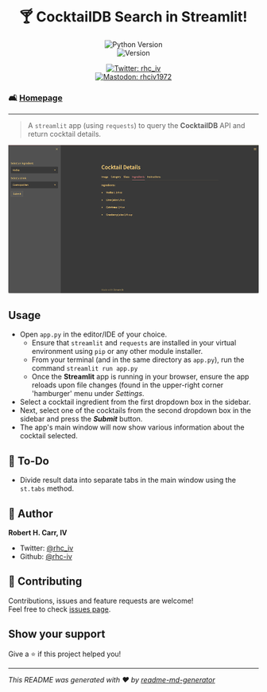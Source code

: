 <h1 align="center">🍸 CocktailDB Search in Streamlit!</h1>
<p align="center">
  <img alt="Python Version" src="https://img.shields.io/badge/python_version-3.11-yellow" /><br>
  <img alt="Version" src="https://img.shields.io/badge/app_version-1.10-blue.svg?cacheSeconds=2592000" />
</p>
  <p align="center">
  <a href="https://twitter.com/rhc_iv" target="_blank">
    <img alt="Twitter: rhc_iv" src="https://img.shields.io/twitter/follow/rhc_iv.svg?style=social" /><br>
  </a>
  <a href="https://mastodon.social/@rhciv1972" target="_blank">
    <img alt="Mastodon: rhciv1972" src="https://img.shields.io/mastodon/follow/109497169591319512?domain=https%3A%2F%2Fmastodon.social&style=social" />
  </a>
  </p>

</p>


### 🛋️ [Homepage](https://github.com/rhc-iv/py-cocktail-search)

---

> A `streamlit` app (using `requests`) to query the **CocktailDB** API and return cocktail details.

<p align="center">
  <img alt="CocktailDB Search Screenshot" src="https://github.com/rhc-iv/py-cocktail-search/blob/main/scr_shot.png?raw=true" />
</p>

## Usage

- Open `app.py` in the editor/IDE of your choice.
  - Ensure that `streamlit` and `requests` are installed in your virtual environment using `pip` or any other module installer.
  - From your terminal (and in the same directory as `app.py`), run the command `streamlit run app.py`
  - Once the **Streamlit** app is running in your browser, ensure the app reloads upon file changes (found in the upper-right corner 'hamburger' menu under _Settings_.
- Select a cocktail ingredient from the first dropdown box in the sidebar.
- Next, select one of the cocktails from the second dropdown box in the sidebar and press the _**Submit**_ button.
- The app's main window will now show various information about the cocktail selected.

## 📝 To-Do

- Divide result data into separate tabs in the main window using the `st.tabs` method.

## 👤 Author

 **Robert H. Carr, IV**

* Twitter: [@rhc\_iv](https://twitter.com/rhc_iv)
* Github: [@rhc-iv](https://github.com/rhc-iv)

## 🤝 Contributing

Contributions, issues and feature requests are welcome!<br />Feel free to check [issues page](https://github.com/rhc-iv/py-cocktail-search/issues). 

## Show your support

Give a ⭐️ if this project helped you!

***
_This README was generated with ❤️ by [readme-md-generator](https://github.com/kefranabg/readme-md-generator)_

